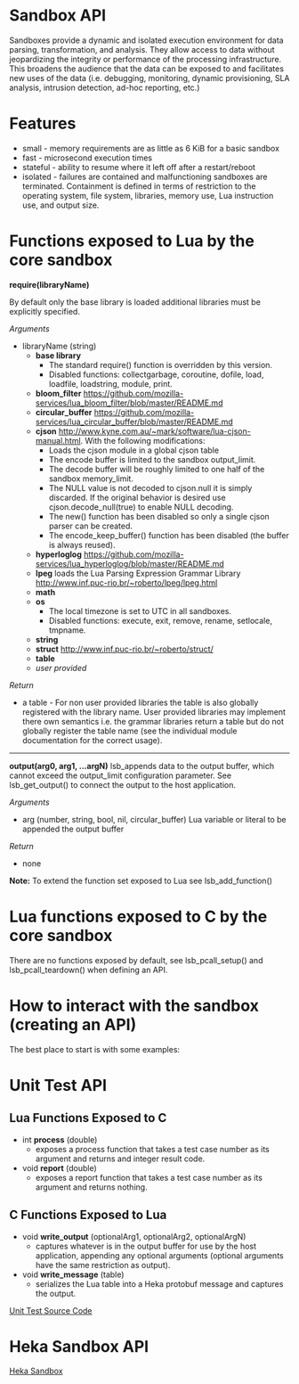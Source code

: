 Sandbox API
===========

Sandboxes provide a dynamic and isolated execution environment
for data parsing, transformation, and analysis.  They allow access to data
without jeopardizing the integrity or performance of the processing
infrastructure. This broadens the audience that the data can be
exposed to and facilitates new uses of the data (i.e. debugging, monitoring,
dynamic provisioning,  SLA analysis, intrusion detection, ad-hoc reporting,
etc.)

Features
========
- small - memory requirements are as little as 6 KiB for a basic sandbox
- fast - microsecond execution times
- stateful - ability to resume where it left off after a restart/reboot
- isolated - failures are contained and malfunctioning sandboxes are terminated.
  Containment is defined in terms of restriction to the operating system,
  file system, libraries, memory use, Lua instruction use, and output size.

Functions exposed to Lua by the core sandbox
============================================
**require(libraryName)**

By default only the base library is loaded additional libraries must be explicitly specified.

*Arguments*

- libraryName (string)
  - **base library**
    - The standard require() function is overridden by this version.
    - Disabled functions: collectgarbage, coroutine, dofile, load, loadfile, loadstring, module, print.
  - **bloom_filter** https://github.com/mozilla-services/lua_bloom_filter/blob/master/README.md
  - **circular_buffer** https://github.com/mozilla-services/lua_circular_buffer/blob/master/README.md
  - **cjson** http://www.kyne.com.au/~mark/software/lua-cjson-manual.html. With the following modifications:
    - Loads the cjson module in a global cjson table
    - The encode buffer is limited to the sandbox output_limit.
    - The decode buffer will be roughly limited to one half of the sandbox memory_limit.
    - The NULL value is not decoded to cjson.null it is simply discarded.
      If the original behavior is desired use cjson.decode_null(true) to enable NULL decoding.
    - The new() function has been disabled so only a single cjson parser can be created.
    - The encode_keep_buffer() function has been disabled (the buffer is always reused).
  - **hyperloglog** https://github.com/mozilla-services/lua_hyperloglog/blob/master/README.md
  - **lpeg** loads the Lua Parsing Expression Grammar Library http://www.inf.puc-rio.br/~roberto/lpeg/lpeg.html
  - **math**
  - **os**
    - The local timezone is set to UTC in all sandboxes.
    - Disabled functions: execute, exit, remove, rename, setlocale, tmpname.
  - **string**
  - **struct** http://www.inf.puc-rio.br/~roberto/struct/
  - **table**
  - _user provided_

*Return*
- a table - For non user provided libraries the table is also globally registered
    with the library name.  User provided libraries may implement there own semantics
    i.e. the grammar libraries return a table but do not globally register the table name
    (see the individual module documentation for the correct usage).

____
**output(arg0, arg1, ...argN)**
    lsb_appends data to the output buffer, which cannot exceed the output_limit
    configuration parameter. See lsb_get_output() to connect the output to the
    host application.

*Arguments*
- arg (number, string, bool, nil, circular_buffer) Lua variable or literal to be appended the output buffer

*Return*
- none

**Note:** To extend the function set exposed to Lua see lsb_add_function()


Lua functions exposed to C by the core sandbox
==============================================
There are no functions exposed by default, see lsb_pcall_setup() and
lsb_pcall_teardown() when defining an API.

How to interact with the sandbox (creating an API)
==================================================
The best place to start is with some examples:

Unit Test API
=============
Lua Functions Exposed to C
--------------------------
- int **process** (double)
    - exposes a process function that takes a test case number as its argument and returns and integer result code.
- void **report** (double)
    - exposes a report function that takes a test case number as its argument and returns nothing.

C Functions Exposed to Lua
--------------------------
- void **write_output** (optionalArg1, optionalArg2, optionalArgN)
    - captures whatever is in the output buffer for use by the host application, appending any optional arguments
    (optional arguments have the same restriction as output).
- void **write_message** (table)
    - serializes the Lua table into a Heka protobuf message and captures the output.

[Unit Test Source Code](https://github.com/mozilla-services/lua_sandbox/blob/master/src/test/test_lua_sandbox.c)

Heka Sandbox API
================
[Heka Sandbox](https://hekad.readthedocs.org/en/latest/sandbox/index.html#lua-sandbox)
